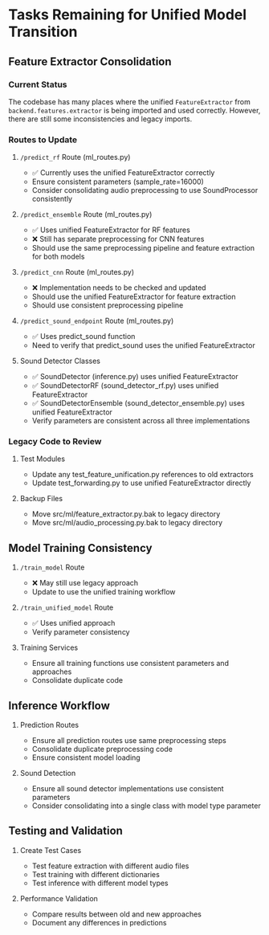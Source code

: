 # Tasks Remaining for Unified Model Transition

## Feature Extractor Consolidation

### Current Status
The codebase has many places where the unified `FeatureExtractor` from `backend.features.extractor` is being imported and used correctly. However, there are still some inconsistencies and legacy imports.

### Routes to Update

1. `/predict_rf` Route (ml_routes.py)
   - ✅ Currently uses the unified FeatureExtractor correctly
   - Ensure consistent parameters (sample_rate=16000)
   - Consider consolidating audio preprocessing to use SoundProcessor consistently

2. `/predict_ensemble` Route (ml_routes.py)
   - ✅ Uses unified FeatureExtractor for RF features
   - ❌ Still has separate preprocessing for CNN features
   - Should use the same preprocessing pipeline and feature extraction for both models

3. `/predict_cnn` Route (ml_routes.py)
   - ❌ Implementation needs to be checked and updated
   - Should use the unified FeatureExtractor for feature extraction
   - Should use consistent preprocessing pipeline

4. `/predict_sound_endpoint` Route (ml_routes.py)
   - ✅ Uses predict_sound function
   - Need to verify that predict_sound uses the unified FeatureExtractor

5. Sound Detector Classes
   - ✅ SoundDetector (inference.py) uses unified FeatureExtractor
   - ✅ SoundDetectorRF (sound_detector_rf.py) uses unified FeatureExtractor
   - ✅ SoundDetectorEnsemble (sound_detector_ensemble.py) uses unified FeatureExtractor
   - Verify parameters are consistent across all three implementations

### Legacy Code to Review

1. Test Modules
   - Update any test_feature_unification.py references to old extractors
   - Update test_forwarding.py to use unified FeatureExtractor directly

2. Backup Files
   - Move src/ml/feature_extractor.py.bak to legacy directory
   - Move src/ml/audio_processing.py.bak to legacy directory

## Model Training Consistency

1. `/train_model` Route
   - ❌ May still use legacy approach
   - Update to use the unified training workflow

2. `/train_unified_model` Route
   - ✅ Uses unified approach
   - Verify parameter consistency

3. Training Services
   - Ensure all training functions use consistent parameters and approaches
   - Consolidate duplicate code

## Inference Workflow

1. Prediction Routes
   - Ensure all prediction routes use same preprocessing steps
   - Consolidate duplicate preprocessing code
   - Ensure consistent model loading

2. Sound Detection
   - Ensure all sound detector implementations use consistent parameters
   - Consider consolidating into a single class with model type parameter

## Testing and Validation

1. Create Test Cases
   - Test feature extraction with different audio files
   - Test training with different dictionaries 
   - Test inference with different model types

2. Performance Validation
   - Compare results between old and new approaches
   - Document any differences in predictions 